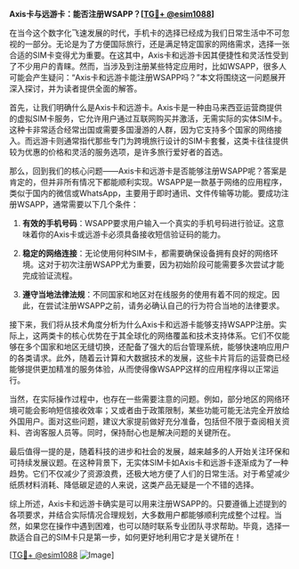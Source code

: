 **Axis卡与远游卡：能否注册WSAPP？[[TG💪+ @esim1088](https://t.me/s/esim1088)]**

在当今这个数字化飞速发展的时代，手机卡的选择已经成为我们日常生活中不可忽视的一部分。无论是为了方便国际旅行，还是满足特定国家的网络需求，选择一张合适的SIM卡变得尤为重要。在这其中，Axis卡和远游卡因其便捷性和灵活性受到了不少用户的青睐。然而，当涉及到注册某些特定应用时，比如WSAPP，很多人可能会产生疑问：“Axis卡和远游卡能注册WSAPP吗？”本文将围绕这一问题展开深入探讨，并为读者提供全面的解答。

首先，让我们明确什么是Axis卡和远游卡。Axis卡是一种由马来西亚运营商提供的虚拟SIM卡服务，它允许用户通过互联网购买并激活，无需实际的实体SIM卡。这种卡非常适合经常出国或需要多国漫游的人群，因为它支持多个国家的网络接入。而远游卡则通常指代那些专门为跨境旅行设计的SIM卡套餐，这类卡往往提供较为优惠的价格和灵活的服务选项，是许多旅行爱好者的首选。

那么，回到我们的核心问题——Axis卡和远游卡是否能够注册WSAPP呢？答案是肯定的，但并非所有情况下都能顺利实现。WSAPP是一款基于网络的应用程序，类似于国内的微信或WhatsApp，主要用于即时通讯、文件传输等功能。要成功注册WSAPP，通常需要以下几个条件：

1. **有效的手机号码**：WSAPP要求用户输入一个真实的手机号码进行验证。这意味着你的Axis卡或远游卡必须具备接收短信验证码的能力。
   
2. **稳定的网络连接**：无论使用何种SIM卡，都需要确保设备拥有良好的网络环境。这对于初次注册WSAPP尤为重要，因为初始阶段可能需要多次尝试才能完成验证流程。

3. **遵守当地法律法规**：不同国家和地区对在线服务的使用有着不同的规定。因此，在尝试注册WSAPP之前，请务必确认自己的行为符合当地的法律要求。

接下来，我们将从技术角度分析为什么Axis卡和远游卡能够支持WSAPP注册。实际上，这两类卡的核心优势在于其全球化的网络覆盖和技术支持体系。它们不仅能够在多个国家和地区无缝切换，还配备了强大的后台管理系统，能够快速响应用户的各类请求。此外，随着云计算和大数据技术的发展，这些卡片背后的运营商已经能够提供更加精准的服务体验，从而使得像WSAPP这样的应用程序得以正常运行。

当然，在实际操作过程中，也存在一些需要注意的问题。例如，部分地区的网络环境可能会影响短信接收效率；又或者由于政策限制，某些功能可能无法完全开放给外国用户。面对这些问题，建议大家提前做好充分准备，包括但不限于查阅相关资料、咨询客服人员等。同时，保持耐心也是解决问题的关键所在。

最后值得一提的是，随着科技的进步和社会的发展，越来越多的人开始关注环保和可持续发展议题。在这种背景下，无实体SIM卡如Axis卡和远游卡逐渐成为了一种趋势。它们不仅减少了资源浪费，还极大地方便了人们的日常生活。对于希望减少纸质材料消耗、降低碳足迹的人来说，这类产品无疑是一个不错的选择。

综上所述，Axis卡和远游卡确实是可以用来注册WSAPP的。只要遵循上述提到的各项要求，并结合实际情况合理规划，大多数用户都能够顺利完成整个过程。当然，如果您在操作中遇到困难，也可以随时联系专业团队寻求帮助。毕竟，选择一款适合自己的SIM卡只是第一步，如何更好地利用它才是关键所在！

[[TG💪+ @esim1088](https://t.me/s/esim1088) ![Image](https://i.postimg.cc/4NQfJmqS/Snipaste-2025-05-13-00-14-12.png)]